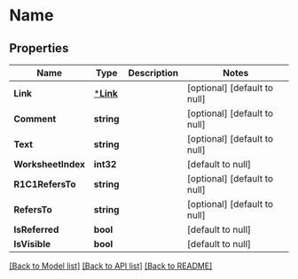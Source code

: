 # Name

## Properties
Name | Type | Description | Notes
------------ | ------------- | ------------- | -------------
**Link** | [***Link**](Link.md) |  | [optional] [default to null]
**Comment** | **string** |  | [optional] [default to null]
**Text** | **string** |  | [optional] [default to null]
**WorksheetIndex** | **int32** |  | [default to null]
**R1C1RefersTo** | **string** |  | [optional] [default to null]
**RefersTo** | **string** |  | [optional] [default to null]
**IsReferred** | **bool** |  | [default to null]
**IsVisible** | **bool** |  | [default to null]

[[Back to Model list]](../README.md#documentation-for-models) [[Back to API list]](../README.md#documentation-for-api-endpoints) [[Back to README]](../README.md)


